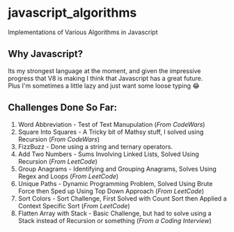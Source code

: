 # javascript_algorithms

Implementations of Various Algorithms in Javascript

## Why Javascript?

Its my strongest language at the moment, and given the impressive progress that V8 is making I think that Javascript has a great future.  
Plus I'm sometimes a little lazy and just want some loose typing 😂

## Challenges Done So Far:

1. Word Abbreviation - Test of Text Manupulation (_From CodeWars_)
2. Square Into Squares - A Tricky bit of Mathsy stuff, I solved using Recursion (_From CodeWars_)
3. FizzBuzz - Done using a string and ternary operators.
4. Add Two Numbers - Sums Involving Linked Lists, Solved Using Recursion (_From LeetCode_)
5. Group Anagrams - Identifying and Grouping Anagrams, Solves Using Regex and Loops (_From LeetCode_)
6. Unique Paths - Dynamic Programming Problem, Solved Using Brute Force then Sped up Using Top Down Approach (_From LeetCode_)
7. Sort Colors - Sort Challenge, First Solved with Count Sort then Applied a Context Specific Sort (_From LeetCode_)
8. Flatten Array with Stack - Basic Challenge, but had to solve using a Stack instead of Recursion or something (_From a Coding Interview_)
